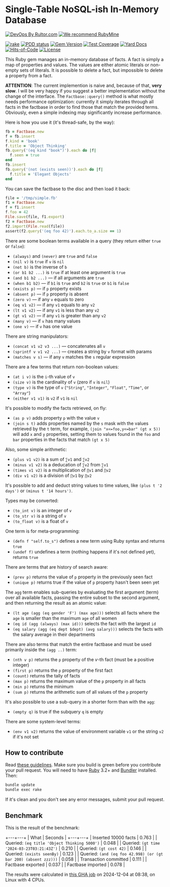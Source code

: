 # Single-Table NoSQL-ish In-Memory Database

[![DevOps By Rultor.com](http://www.rultor.com/b/yegor256/factbase)](http://www.rultor.com/p/yegor256/factbase)
[![We recommend RubyMine](https://www.elegantobjects.org/rubymine.svg)](https://www.jetbrains.com/ruby/)

[![rake](https://github.com/yegor256/factbase/actions/workflows/rake.yml/badge.svg)](https://github.com/yegor256/factbase/actions/workflows/rake.yml)
[![PDD status](http://www.0pdd.com/svg?name=yegor256/factbase)](http://www.0pdd.com/p?name=yegor256/factbase)
[![Gem Version](https://badge.fury.io/rb/factbase.svg)](http://badge.fury.io/rb/factbase)
[![Test Coverage](https://img.shields.io/codecov/c/github/yegor256/factbase.svg)](https://codecov.io/github/yegor256/factbase?branch=master)
[![Yard Docs](http://img.shields.io/badge/yard-docs-blue.svg)](http://rubydoc.info/github/yegor256/factbase/master/frames)
[![Hits-of-Code](https://hitsofcode.com/github/yegor256/factbase)](https://hitsofcode.com/view/github/yegor256/factbase)
[![License](https://img.shields.io/badge/license-MIT-green.svg)](https://github.com/yegor256/factbase/blob/master/LICENSE.txt)

This Ruby gem manages an in-memory database of facts.
A fact is simply a map of properties and values.
The values are either atomic literals or non-empty sets of literals.
It is possible to delete a fact, but impossible to delete a property
from a fact.

**ATTENTION**: The current implemention is naive and,
because of that, **very slow**. I will be very happy
if you suggest a better implementation without the change of the interface.
The `Factbase::query()` method is what mostly needs performance optimization:
currently it simply iterates through all facts in the factbase in order
to find those that match the provided terms. Obviously,
even a simple indexing may significantly increase performance.

Here is how you use it (it's thread-safe, by the way):

```ruby
fb = Factbase.new
f = fb.insert
f.kind = 'book'
f.title = 'Object Thinking'
fb.query('(eq kind "book")').each do |f|
  f.seen = true
end
fb.insert
fb.query('(not (exists seen))').each do |f|
  f.title = 'Elegant Objects'
end
```

You can save the factbase to the disc and then load it back:

```ruby
file = '/tmp/simple.fb'
f1 = Factbase.new
f = f1.insert
f.foo = 42
File.save(file, f1.export)
f2 = Factbase.new
f2.import(File.read(file))
assert(f2.query('(eq foo 42)').each.to_a.size == 1)
```

There are some boolean terms available in a query
(they return either `true` or `false`):

* `(always)` and `(never)` are `true` and `false`
* `(nil v)` is `true` if `v` is `nil`
* `(not b)` is the inverse of `b`
* `(or b1 b2 ...)` is `true` if at least one argument is `true`
* `(and b1 b2 ...)` — if all arguments are `true`
* `(when b1 b2)` — if `b1` is `true` and `b2` is `true`
or `b1` is `false`
* `(exists p)` — if `p` property exists
* `(absent p)` — if `p` property is absent
* `(zero v)` — if any `v` equals to zero
* `(eq v1 v2)` — if any `v1` equals to any `v2`
* `(lt v1 v2)` — if any `v1` is less than any `v2`
* `(gt v1 v2)` — if any `v1` is greater than any `v2`
* `(many v)` — if `v` has many values
* `(one v)` — if `v` has one value

There are string manipulators:

* `(concat v1 v2 v3 ...)` — concatenates all `v`
* `(sprintf v v1 v2 ...)` — creates a string by `v` format with params
* `(matches v s)` — if any `v` matches the `s` regular expression

There are a few terms that return non-boolean values:

* `(at i v)` is the `i`-th value of `v`
* `(size v)` is the cardinality of `v` (zero if `v` is `nil`)
* `(type v)` is the type of `v`
(`"String"`, `"Integer"`, `"Float"`, `"Time"`, or `"Array"`)
* `(either v1 v1)` is `v2` if `v1` is `nil`

It's possible to modify the facts retrieved, on fly:

* `(as p v)` adds property `p` with the value `v`
* `(join s t)` adds properties named by the `s` mask with the values retrieved
by the `t` term, for example, `(join "x<=foo,y<=bar" (gt x 5))` will add
`x` and `y` properties, setting them to values found in the `foo` and `bar`
properties in the facts that match `(gt x 5)`

Also, some simple arithmetic:

* `(plus v1 v2)` is a sum of `∑v1` and `∑v2`
* `(minus v1 v2)` is a deducation of `∑v2` from `∑v1`
* `(times v1 v2)` is a multiplication of `∏v1` and `∏v2`
* `(div v1 v2)` is a division of `∏v1` by `∏v2`

It's possible to add and deduct string values to time values, like
`(plus t '2 days')` or ``(minus t '14 hours')``.

Types may be converted:

* `(to_int v)` is an integer of `v`
* `(to_str v)` is a string of `v`
* `(to_float v)` is a float of `v`

One term is for meta-programming:

* `(defn f "self.to_s")` defines a new term using Ruby syntax and returns `true`
* `(undef f)` undefines a term (nothing happens if it's not defined yet),
returns `true`

There are terms that are history of search aware:

* `(prev p)` returns the value of `p` property in the previously seen fact
* `(unique p)` returns true if the value of `p` property hasn't been seen yet

The `agg` term enables sub-queries by evaluating the first argument (term)
over all available facts, passing the entire subset to the second argument,
and then returning the result as an atomic value:

* `(lt age (agg (eq gender 'F') (max age)))` selects all facts where
the `age` is smaller than the maximum `age` of all women
* `(eq id (agg (always) (max id)))` selects the fact with the largest `id`
* `(eq salary (agg (eq dept $dept) (avg salary)))` selects the facts
with the salary average in their departments

There are also terms that match the entire factbase
and must be used primarily inside the `(agg ..)` term:

* `(nth v p)` returns the `p` property of the _v_-th fact (must be
a positive integer)
* `(first p)` returns the `p` property of the first fact
* `(count)` returns the tally of facts
* `(max p)` returns the maximum value of the `p` property in all facts
* `(min p)` returns the minimum
* `(sum p)` returns the arithmetic sum of all values of the `p` property

It's also possible to use a sub-query in a shorter form than with the `agg`:

* `(empty q)` is true if the subquery `q` is empty

There are some system-level terms:

* `(env v1 v2)` returns the value of environment variable `v1` or the string
`v2` if it's not set

## How to contribute

Read
[these guidelines](https://www.yegor256.com/2014/04/15/github-guidelines.html).
Make sure you build is green before you contribute
your pull request. You will need to have
[Ruby](https://www.ruby-lang.org/en/) 3.2+ and
[Bundler](https://bundler.io/) installed. Then:

```bash
bundle update
bundle exec rake
```

If it's clean and you don't see any error messages, submit your pull request.

## Benchmark

This is the result of the benchmark:

<!-- benchmark_begin -->
+---+---+
| What | Seconds |
+---+---+
| Inserted 10000 facts | 0.763 |
| Queried: `(eq title 'Object Thinking 5000')` | 0.048 |
| Queried: `(gt time '2024-03-23T03:21:43Z')` | 0.210 |
| Queried: `(gt cost 42)` | 0.146 |
| Queried: `(exists seenBy)` | 0.123 |
| Queried: `(and (eq foo 42.998) (or (gt bar 200) (absent zzz)))` | 0.058 |
| Transaction committed | 0.111 |
| Factbase exported | 0.037 |
| Factbase imported | 0.078 |

The results were calculated in [this GHA job][benchmark-gha]
on 2024-12-04 at 08:38,
on Linux with 4 CPUs.
<!-- benchmark_end -->

[benchmark-gha]: https://github.com/yegor256/factbase/actions/runs/12155920989

